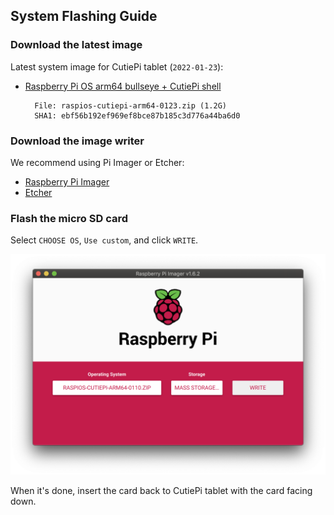 ## System Flashing Guide 

### Download the latest image 

Latest system image for CutiePi tablet (`2022-01-23`):

- [Raspberry Pi OS arm64 bullseye + CutiePi shell](https://github.com/cutiepi-io/pi-gen_stage4.5-cutiepi/releases/tag/2022-01-23)

        File: raspios-cutiepi-arm64-0123.zip (1.2G)
        SHA1: ebf56b192ef969ef8bce87b185c3d776a44ba6d0

### Download the image writer

We recommend using Pi Imager or Etcher: 

- [Raspberry Pi Imager](https://www.raspberrypi.com/software/)
- [Etcher](https://www.balena.io/etcher/)

### Flash the micro SD card 

Select `CHOOSE OS`, `Use custom`, and click `WRITE`. 

![](screenshots/flashing.png)

When it's done, insert the card back to CutiePi tablet with the card facing down.
